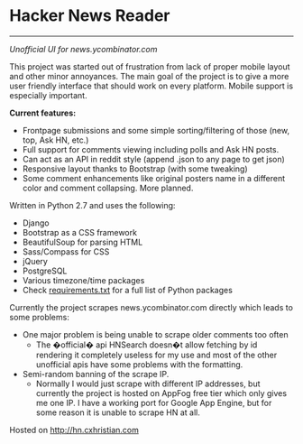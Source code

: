 # Hacker News Reader
- - -
*Unofficial UI for news.ycombinator.com*

This project was started out of frustration from lack of proper mobile layout and other minor annoyances.
The main goal of the project is to give a more user friendly interface that should work on every platform. Mobile support is especially important. 

**Current features:** 
* Frontpage submissions and some simple sorting/filtering of those (new, top, Ask HN, etc.)
* Full support for comments viewing including polls and Ask HN posts. 
* Can act as an API in reddit style (append .json to any page to get json)
* Responsive layout thanks to Bootstrap (with some tweaking)
* Some comment enhancements like original posters name in a different color and comment collapsing. More planned. 

Written in Python 2.7 and uses the following:
* Django
* Bootstrap as a CSS framework
* BeautifulSoup for parsing HTML
* Sass/Compass for CSS
* jQuery
* PostgreSQL
* Various timezone/time packages
* Check [requirements.txt]( Hacker-News-Reader/blob/master/requirements.txt) for a full list of Python packages

Currently the project scrapes news.ycombinator.com directly which leads to some problems:
* One major problem is being unable to scrape older comments too often
    * The �official� api HNSearch doesn�t allow fetching by id rendering it completely useless for my use and most of the other unofficial apis have some problems with the formatting. 
* Semi-random banning of the scrape IP.
    * Normally I would just scrape with different IP addresses, but currently the project is hosted on AppFog free tier which only gives me one IP. I have a working port for Google App Engine, but for some reason it is unable to scrape HN at all. 

Hosted on http://hn.cxhristian.com 
